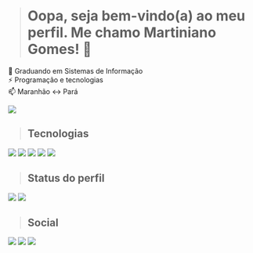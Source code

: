 > # Oopa, seja bem-vindo(a) ao meu perfil. Me chamo Martiniano Gomes! 👋
🏫 Graduando em Sistemas de Informação <br>
⚡ Programação e tecnologias <br>
📫 Maranhão <-> Pará <br>

<img src="https://visitcount.itsvg.in/api?id=martinianogomes&label=Profile%20Views&color=12&icon=5&pretty=true" />

> ## Tecnologias
<div id="Tech">
  <img src="https://img.shields.io/badge/html5-%23E34F26.svg?style=for-the-badge&logo=html5&logoColor=oranje&color=black">
  <img src="https://img.shields.io/badge/css3-%231572B6.svg?style=for-the-badge&logo=css3&logoColor=blue&color=black">
  <img src="https://img.shields.io/badge/python-3670A0?style=for-the-badge&logo=python&logoColor=ffdd54&color=black">
  <img src="https://img.shields.io/badge/Canva-%2300C4CC.svg?style=for-the-badge&logo=Canva&logoColor=blue&color=black">
  <img src="https://img.shields.io/badge/figma-%23F24E1E.svg?style=for-the-badge&logo=figma&logoColor=red&color=black">
</div>

> ## Status do perfil
![](https://github-readme-stats.vercel.app/api?username=martinianogomes&theme=blue-green&hide_border=false&include_all_commits=false&count_private=false)
![](https://github-readme-stats.vercel.app/api/top-langs/?username=martinianogomes&theme=blue-green&hide_border=false&include_all_commits=false&count_private=false&layout=compact)

> ## Social
<div id="Social">
  <a href="https://instagram.com/martiniano.gomes" target="_blank"><img src="https://img.shields.io/badge/-Instagram-%23E4405F?style=for-the-badge&logo=instagram&logoColor=8134af&color=black" target="_blank"></a>
  <a href = "mailto:uricanooriental@gmail.com"><img src="https://img.shields.io/badge/-Gmail-%23333?style=for-the-badge&logo=gmail&logoColor=green&color=black" target="_blank"></a>
  <a href="https://www.linkedin.com/in/martiniano-gomes-7953801b2/" target="_blank"><img src="https://img.shields.io/badge/-LinkedIn-%230077B5?style=for-the-badge&logo=linkedin&logoColor=blue&color=black" target="_blank"></a>
</div>

<!-- 
Guia básico de MarkDown: https://docs.pipz.com/central-de-ajuda/learning-center/guia-basico-de-markdown#open
-->

<!--
**MartinianoGomes/MartinianoGomes** is a ✨ _special_ ✨ repository because its `README.md` (this file) appears on your GitHub profile.

Here are some ideas to get you started:

- 🔭 I’m currently working on ...
- 🌱 I’m currently learning ...
- 👯 I’m looking to collaborate on ...
- 🤔 I’m looking for help with ...
- 💬 Ask me about ...
- 📫 How to reach me: ...
- 😄 Pronouns: ...
- ⚡ Fun fact: ...
-->
